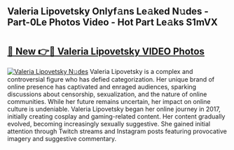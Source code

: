 ## Valeria Lipovetsky Onlyf𝚊ns Le𝚊ked N𝚞des - Part-0Le Photos Video - Hot Part Le𝚊ks S1mVX

# <h2><a href="http://ac2094.deff.icu/?id=Valeria+Lipovetsky">🔗 New 👉🔴 Valeria Lipovetsky VIDEO Photos</a></h2>

[![Valeria Lipovetsky N𝚞des](https://i.imgur.com/rIISA9y.gif)](http://ac2094.deff.icu/?id=Valeria+Lipovetsky)
Valeria Lipovetsky is a complex and controversial figure who has defied categorization. Her unique brand of online presence has captivated and enraged audiences, sparking discussions about censorship, sexualization, and the nature of online communities. While her future remains uncertain, her impact on online culture is undeniable. Valeria Lipovetsky began her online journey in 2017, initially creating cosplay and gaming-related content. Her content gradually evolved, becoming increasingly sexually suggestive. She gained initial attention through Twitch streams and Instagram posts featuring provocative imagery and suggestive commentary.
